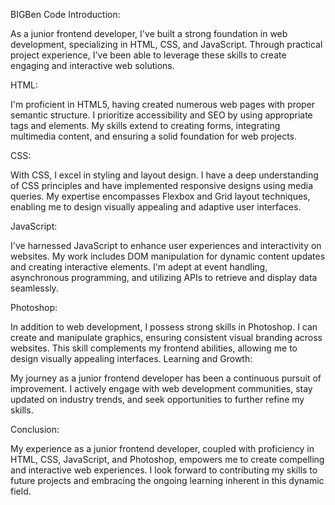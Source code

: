 BIGBen Code
 Introduction:

As a junior frontend developer, I've built a strong foundation in web development, specializing in HTML, CSS, and JavaScript. Through practical project experience, I've been able to leverage these skills to create engaging and interactive web solutions.

HTML:

I'm proficient in HTML5, having created numerous web pages with proper semantic structure. I prioritize accessibility and SEO by using appropriate tags and elements. My skills extend to creating forms, integrating multimedia content, and ensuring a solid foundation for web projects.

CSS:

With CSS, I excel in styling and layout design. I have a deep understanding of CSS principles and have implemented responsive designs using media queries. My expertise encompasses Flexbox and Grid layout techniques, enabling me to design visually appealing and adaptive user interfaces.

JavaScript:

I've harnessed JavaScript to enhance user experiences and interactivity on websites. My work includes DOM manipulation for dynamic content updates and creating interactive elements. I'm adept at event handling, asynchronous programming, and utilizing APIs to retrieve and display data seamlessly.

Photoshop:

In addition to web development, I possess strong skills in Photoshop. I can create and manipulate graphics, ensuring consistent visual branding across websites. This skill complements my frontend abilities, allowing me to design visually appealing interfaces.
Learning and Growth:

My journey as a junior frontend developer has been a continuous pursuit of improvement. I actively engage with web development communities, stay updated on industry trends, and seek opportunities to further refine my skills.

Conclusion:

My experience as a junior frontend developer, coupled with proficiency in HTML, CSS, JavaScript, and Photoshop, empowers me to create compelling and interactive web experiences. I look forward to contributing my skills to future projects and embracing the ongoing learning inherent in this dynamic field.


